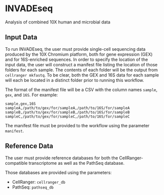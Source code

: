 # INVADEseq
Analysis of combined 10X human and microbial data

## Input Data

To run INVADEseq, the user must provide single-cell sequencing data produced by the
10X Chromium platform, both for gene expression (GEX) and for 16S-enriched sequences.
In order to specify the location of the input data, the user will construct a
manifest file listing the location of those folders for each sample.
The contents of each folder will be the output from `cellranger mkfastq`.
To be clear, both the GEX and 16S data for each sample will each be located in a
distinct folder prior to running this workflow.

The format of the manifest file will be a CSV with the column names `sample`, `gex`, and `16S`.
For example:

```
sample,gex,16S
sampleA,/path/to/gex/for/sampleA,/path/to/16S/for/sampleA
sampleB,/path/to/gex/for/sampleB,/path/to/16S/for/sampleB
sampleC,/path/to/gex/for/sampleC,/path/to/16S/for/sampleC
```

The manifest file must be provided to the workflow using the parameter `manifest`.


## Reference Data

The user must provide reference databases for both the CellRanger-compatible transcriptome
as well as the PathSeq database.

Those databases are provided using the parameters:

  - CellRanger: `cellranger_db`
  - PathSeq: `pathseq_db`
